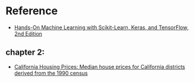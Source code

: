 # Reference
- [Hands-On Machine Learning with Scikit-Learn, Keras, and TensorFlow, 2nd Edition](https://www.oreilly.com/library/view/hands-on-machine-learning/9781492032632/)
## chapter 2: 
- [California Housing Prices: Median house prices for California districts derived from the 1990 census](https://www.kaggle.com/datasets/camnugent/california-housing-prices?resource=download)